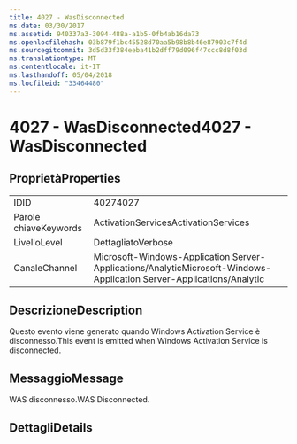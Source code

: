 ```yaml
---
title: 4027 - WasDisconnected
ms.date: 03/30/2017
ms.assetid: 940337a3-3094-488a-a1b5-0fb4ab16da73
ms.openlocfilehash: 03b879f1bc45528d70aa5b98b8b46e87903c7f4d
ms.sourcegitcommit: 3d5d33f384eeba41b2dff79d096f47ccc8d8f03d
ms.translationtype: MT
ms.contentlocale: it-IT
ms.lasthandoff: 05/04/2018
ms.locfileid: "33464480"
---
```

# <a name="4027---wasdisconnected"></a><span data-ttu-id="2ea61-102">4027 - WasDisconnected</span><span class="sxs-lookup"><span data-stu-id="2ea61-102">4027 - WasDisconnected</span></span>
## <a name="properties"></a><span data-ttu-id="2ea61-103">Proprietà</span><span class="sxs-lookup"><span data-stu-id="2ea61-103">Properties</span></span>  
  
|||  
|-|-|  
|<span data-ttu-id="2ea61-104">ID</span><span class="sxs-lookup"><span data-stu-id="2ea61-104">ID</span></span>|<span data-ttu-id="2ea61-105">4027</span><span class="sxs-lookup"><span data-stu-id="2ea61-105">4027</span></span>|  
|<span data-ttu-id="2ea61-106">Parole chiave</span><span class="sxs-lookup"><span data-stu-id="2ea61-106">Keywords</span></span>|<span data-ttu-id="2ea61-107">ActivationServices</span><span class="sxs-lookup"><span data-stu-id="2ea61-107">ActivationServices</span></span>|  
|<span data-ttu-id="2ea61-108">Livello</span><span class="sxs-lookup"><span data-stu-id="2ea61-108">Level</span></span>|<span data-ttu-id="2ea61-109">Dettagliato</span><span class="sxs-lookup"><span data-stu-id="2ea61-109">Verbose</span></span>|  
|<span data-ttu-id="2ea61-110">Canale</span><span class="sxs-lookup"><span data-stu-id="2ea61-110">Channel</span></span>|<span data-ttu-id="2ea61-111">Microsoft-Windows-Application Server-Applications/Analytic</span><span class="sxs-lookup"><span data-stu-id="2ea61-111">Microsoft-Windows-Application Server-Applications/Analytic</span></span>|  
  
## <a name="description"></a><span data-ttu-id="2ea61-112">Descrizione</span><span class="sxs-lookup"><span data-stu-id="2ea61-112">Description</span></span>  
 <span data-ttu-id="2ea61-113">Questo evento viene generato quando Windows Activation Service è disconnesso.</span><span class="sxs-lookup"><span data-stu-id="2ea61-113">This event is emitted when Windows Activation Service is disconnected.</span></span>  
  
## <a name="message"></a><span data-ttu-id="2ea61-114">Messaggio</span><span class="sxs-lookup"><span data-stu-id="2ea61-114">Message</span></span>  
 <span data-ttu-id="2ea61-115">WAS disconnesso.</span><span class="sxs-lookup"><span data-stu-id="2ea61-115">WAS Disconnected.</span></span>  
  
## <a name="details"></a><span data-ttu-id="2ea61-116">Dettagli</span><span class="sxs-lookup"><span data-stu-id="2ea61-116">Details</span></span>
